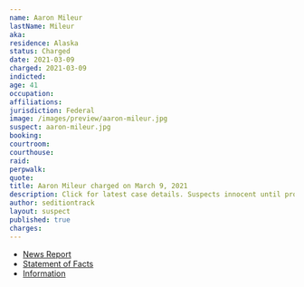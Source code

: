 ```yaml
---
name: Aaron Mileur
lastName: Mileur
aka:
residence: Alaska
status: Charged
date: 2021-03-09
charged: 2021-03-09
indicted:
age: 41
occupation:
affiliations:
jurisdiction: Federal
image: /images/preview/aaron-mileur.jpg
suspect: aaron-mileur.jpg
booking:
courtroom:
courthouse:
raid:
perpwalk:
quote:
title: Aaron Mileur charged on March 9, 2021
description: Click for latest case details. Suspects innocent until proven guilty.
author: seditiontrack
layout: suspect
published: true
charges:
---
```

- [News Report](https://www.ktoo.org/2021/03/16/anchorage-man-arrested-charged-with-participating-in-us-capitol-siege/)
- [Statement of Facts](https://extremism.gwu.edu/sites/g/files/zaxdzs2191/f/Aaron%20James%20Mileur%20Statement%20of%20Facts.pdf)
- [Information](https://www.justice.gov/usao-dc/case-multi-defendant/file/1393661/download)
